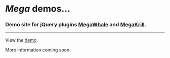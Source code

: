 # *Mega* demos...
### Demo site for jQuery plugins [MegaWhale](https://github.com/registerguard/jquery-megawhale) and [MegaKrill](https://github.com/registerguard/jquery-megakrill).

---

View the [demo](http://registerguard.github.com/jquery-mega-demos/).

More information coming soon.